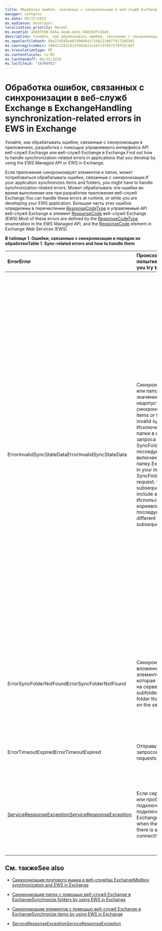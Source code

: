 ```yaml
---
title: Обработка ошибок, связанных с синхронизации в веб-служб Exchange в Exchange
manager: sethgros
ms.date: 09/17/2015
ms.audience: Developer
localization_priority: Normal
ms.assetid: a0807b90-645a-4ea6-aee1-96828df14be0
description: Узнайте, как обрабатывать ошибки, связанные с синхронизации в приложениях, разработка с помощью управляемого интерфейса API веб-служб Exchange или веб-служб Exchange в Exchange.
ms.openlocfilehash: 6de27d585e467d900941f34b2210877d17205502
ms.sourcegitcommit: 34041125dc8c5f993b21cebfc4f8b72f0fd2cb6f
ms.translationtype: MT
ms.contentlocale: ru-RU
ms.lasthandoff: 06/25/2018
ms.locfileid: "19760952"
---
```

# <a name="handling-synchronization-related-errors-in-ews-in-exchange"></a><span data-ttu-id="852b0-103">Обработка ошибок, связанных с синхронизации в веб-служб Exchange в Exchange</span><span class="sxs-lookup"><span data-stu-id="852b0-103">Handling synchronization-related errors in EWS in Exchange</span></span>

<span data-ttu-id="852b0-104">Узнайте, как обрабатывать ошибки, связанные с синхронизации в приложениях, разработка с помощью управляемого интерфейса API веб-служб Exchange или веб-служб Exchange в Exchange.</span><span class="sxs-lookup"><span data-stu-id="852b0-104">Find out how to handle synchronization-related errors in applications that you develop by using the EWS Managed API or EWS in Exchange.</span></span>
  
<span data-ttu-id="852b0-105">Если приложение синхронизирует элементов и папок, может потребоваться обрабатывать ошибки, связанные с синхронизации.</span><span class="sxs-lookup"><span data-stu-id="852b0-105">If your application synchronizes items and folders, you might have to handle synchronization-related errors.</span></span> <span data-ttu-id="852b0-106">Может обрабатывать эти ошибки во время выполнения или при разработке приложения веб-служб Exchange.</span><span class="sxs-lookup"><span data-stu-id="852b0-106">You can handle these errors at runtime, or while you are developing your EWS application.</span></span> <span data-ttu-id="852b0-107">Большая часть этих ошибок определены в перечислении [ResponseCodeType](http://msdn.microsoft.com/en-us/library/exchangewebservices.responsecodetype%28v=exchg.80%29.aspx) в управляемый API веб-служб Exchange и элемент [ResponseCode](http://msdn.microsoft.com/en-us/library/aa580757%28v=exchg.150%29.aspx) веб-служб Exchange (EWS).</span><span class="sxs-lookup"><span data-stu-id="852b0-107">Most of these errors are defined by the [ResponseCodeType](http://msdn.microsoft.com/en-us/library/exchangewebservices.responsecodetype%28v=exchg.80%29.aspx) enumeration in the EWS Managed API, and the [ResponseCode](http://msdn.microsoft.com/en-us/library/aa580757%28v=exchg.150%29.aspx) element in Exchange Web Services (EWS).</span></span> 
  
<span data-ttu-id="852b0-108">**В таблице 1. Ошибки, связанные с синхронизации и порядок их обработки**</span><span class="sxs-lookup"><span data-stu-id="852b0-108">**Table 1. Sync-related errors and how to handle them**</span></span>

|<span data-ttu-id="852b0-109">**Error**</span><span class="sxs-lookup"><span data-stu-id="852b0-109">**Error**</span></span>|<span data-ttu-id="852b0-110">**Происходит при попытке...**</span><span class="sxs-lookup"><span data-stu-id="852b0-110">**Occurs when you try to…**</span></span>|<span data-ttu-id="852b0-111">**Обработать его с...**</span><span class="sxs-lookup"><span data-stu-id="852b0-111">**Handle it by…**</span></span>|
|:-----|:-----|:-----|
|<span data-ttu-id="852b0-112">ErrorInvalidSyncStateData</span><span class="sxs-lookup"><span data-stu-id="852b0-112">ErrorInvalidSyncStateData</span></span>  <br/> | <span data-ttu-id="852b0-113">Синхронизация элементов или папок с помощью значение состояния недопустимый синхронизации.</span><span class="sxs-lookup"><span data-stu-id="852b0-113">Synchronize items or folders by using an invalid sync state value.</span></span>  <br/>  <span data-ttu-id="852b0-114">Исключение корневой папки в вашей начального запроса SyncFolderHierarchy при последующих запросов включают корневую папку.</span><span class="sxs-lookup"><span data-stu-id="852b0-114">Exclude a root folder in your initial SyncFolderHierarchy request, when your subsequent request does include a root folder.</span></span>  <br/>  <span data-ttu-id="852b0-115">Используйте другой корневой папки в последующие запросы.</span><span class="sxs-lookup"><span data-stu-id="852b0-115">Use different root folders in subsequent requests.</span></span>  <br/> | <span data-ttu-id="852b0-116">Проверка того, что значение состояния синхронизации, отправляемого совпадения значение состояния синхронизации возвращаются во время предыдущей синхронизации.</span><span class="sxs-lookup"><span data-stu-id="852b0-116">Ensuring that the sync state value you are sending matches the sync state value returned during a previous synchronization.</span></span>  <br/>  <span data-ttu-id="852b0-117">Проверка того, что не отправке состояние синхронизации для иерархии папок при попытке синхронизации элементов и наоборот.</span><span class="sxs-lookup"><span data-stu-id="852b0-117">Ensuring that you are not sending the sync state for the folder hierarchy when you attempt to sync items, and vice versa.</span></span>  <br/>  <span data-ttu-id="852b0-118">Проверка того, что вы отправляете состояние синхронизации для правильного корневую папку.</span><span class="sxs-lookup"><span data-stu-id="852b0-118">Ensuring that you are sending the sync state for the correct root folder.</span></span>  <br/>  <span data-ttu-id="852b0-119">Проверка того, что же корневую папку указан в каждого запроса.</span><span class="sxs-lookup"><span data-stu-id="852b0-119">Ensuring that the same root folder is specified in each request.</span></span>  <br/>  <span data-ttu-id="852b0-120">Проверка того, что предыдущего запроса не указана в корневой папке null, во время текущего запроса включает в себя корневую папку корневой.</span><span class="sxs-lookup"><span data-stu-id="852b0-120">Ensuring that the previous request did not specify a root folder of null, while the current request includes a root folder of root.</span></span> <span data-ttu-id="852b0-121">NULL и корневые не обрабатывается так же.</span><span class="sxs-lookup"><span data-stu-id="852b0-121">Null and root are not treated the same.</span></span>  <br/> |
|<span data-ttu-id="852b0-122">ErrorSyncFolderNotFound</span><span class="sxs-lookup"><span data-stu-id="852b0-122">ErrorSyncFolderNotFound</span></span>  <br/> |<span data-ttu-id="852b0-123">Синхронизируйте вложенных папок или элементов в папке, которая не удается найти на сервере.</span><span class="sxs-lookup"><span data-stu-id="852b0-123">Synchronize subfolders or items in a folder that cannot be found on the server.</span></span>  <br/> |<span data-ttu-id="852b0-124">Проверка того, что к папке идентификатор, указанный в запросе сопоставляет идентификатор папки, возвращенный сервером в ответ на предыдущей синхронизации.</span><span class="sxs-lookup"><span data-stu-id="852b0-124">Ensuring that the folder ID specified in the request matches a folder ID returned from the server in a previous sync response.</span></span>  <br/> |
|<span data-ttu-id="852b0-125">ErrorTimeoutExpired</span><span class="sxs-lookup"><span data-stu-id="852b0-125">ErrorTimeoutExpired</span></span>  <br/> |<span data-ttu-id="852b0-126">Отправьте слишком много запросов.</span><span class="sxs-lookup"><span data-stu-id="852b0-126">Send too many requests.</span></span>  <br/> |<span data-ttu-id="852b0-127">Ограничение пакетов 10 элементов в пакете избежать [регулирование](ews-throttling-in-exchange.md).</span><span class="sxs-lookup"><span data-stu-id="852b0-127">Limiting your batches to 10 items per batch to avoid getting [throttled](ews-throttling-in-exchange.md).</span></span>  <br/> |
|[<span data-ttu-id="852b0-128">ServiceResponseException</span><span class="sxs-lookup"><span data-stu-id="852b0-128">ServiceResponseException</span></span>](http://msdn.microsoft.com/en-us/library/microsoft.exchange.webservices.data.serviceresponseexception%28v=exchg.80%29.aspx) <br/> |<span data-ttu-id="852b0-129">Если сервер недоступен или проблемы с подключением подключиться веб-служб Exchange.</span><span class="sxs-lookup"><span data-stu-id="852b0-129">Connect to EWS when the server is offline or there is a problem with connectivity.</span></span>  <br/> |<span data-ttu-id="852b0-130">Проверка возможности подключения к серверу и более поздних версий Повтор запроса.</span><span class="sxs-lookup"><span data-stu-id="852b0-130">Checking connectivity with the server and retrying your request later.</span></span> <span data-ttu-id="852b0-131">Это ошибка временные службы или ошибка сети.</span><span class="sxs-lookup"><span data-stu-id="852b0-131">This is likely a transient service error or network error.</span></span>  <br/> |
   
## <a name="see-also"></a><span data-ttu-id="852b0-132">См. также</span><span class="sxs-lookup"><span data-stu-id="852b0-132">See also</span></span>


- [<span data-ttu-id="852b0-133">Синхронизация почтового ящика и веб-службах Exchange</span><span class="sxs-lookup"><span data-stu-id="852b0-133">Mailbox synchronization and EWS in Exchange</span></span>](mailbox-synchronization-and-ews-in-exchange.md)
    
- [<span data-ttu-id="852b0-134">Синхронизация папок с помощью веб-служб Exchange в Exchange</span><span class="sxs-lookup"><span data-stu-id="852b0-134">Synchronize folders by using EWS in Exchange</span></span>](how-to-synchronize-folders-by-using-ews-in-exchange.md)
    
- [<span data-ttu-id="852b0-135">Синхронизация элементов с помощью веб-служб Exchange в Exchange</span><span class="sxs-lookup"><span data-stu-id="852b0-135">Synchronize items by using EWS in Exchange</span></span>](how-to-synchronize-items-by-using-ews-in-exchange.md)
    
- [<span data-ttu-id="852b0-136">ServiceResponseException</span><span class="sxs-lookup"><span data-stu-id="852b0-136">ServiceResponseException</span></span>](http://msdn.microsoft.com/en-us/library/microsoft.exchange.webservices.data.serviceresponseexception%28v=exchg.80%29.aspx)
    

